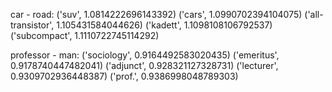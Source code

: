 car - road:
('suv', 1.0814222696143392)
('cars', 1.0990702394104075)
('all-transistor', 1.105431584044626)
('kadett', 1.1098108106792537)
('subcompact', 1.1110722745114292)


professor - man:
('sociology', 0.9164492583020435)
('emeritus', 0.9178740447482041)
('adjunct', 0.928321127328731)
('lecturer', 0.9309702936448387)
('prof.', 0.9386998048789303)


